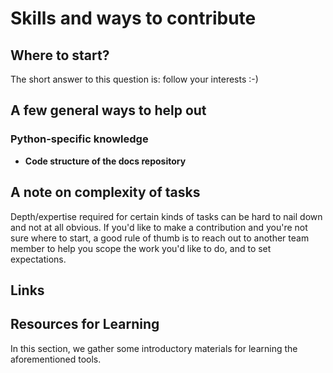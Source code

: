 # Skills and ways to contribute

## Where to start?

The short answer to this question is: follow your interests :-)

## A few general ways to help out


### Python-specific knowledge

- **Code structure of the docs repository**

## A note on complexity of tasks

Depth/expertise required for certain kinds of tasks can be hard to nail down and not at
all obvious. If you'd like to make a contribution and you're not sure where to start,
a good rule of thumb is to reach out to another team member to help
you scope the work you'd like to do, and to set expectations.

## Links



## Resources for Learning

In this section, we gather some introductory materials for learning the aforementioned tools.
